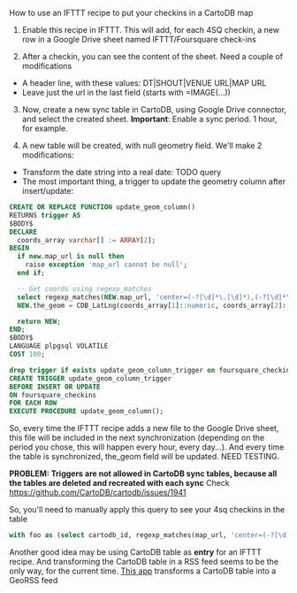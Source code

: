 How to use an IFTTT recipe to put your checkins in a CartoDB map

1. Enable this recipe in IFTTT. This will add, for each 4SQ checkin, a new row
in a Google Drive sheet named IFTTT/Foursquare check-ins

2. After a checkin, you can see the content of the sheet. Need a couple of modifications

* A header line, with these values: DT|SHOUT|VENUE URL|MAP URL
* Leave just the url in the last field (starts with =IMAGE(...))


3. Now, create a new sync table in CartoDB, using Google Drive connector, and select the created sheet.
**Important**: Enable a sync period. 1 hour, for example.

4. A new table will be created, with null geometry field. We'll make 2 modifications:

* Transform the date string into a real date: TODO query
* The most important thing, a trigger to update the geometry column after insert/update:

```sql
CREATE OR REPLACE FUNCTION update_geom_column()
RETURNS trigger AS
$BODY$
DECLARE
  coords_array varchar[] := ARRAY[2];
BEGIN
  if new.map_url is null then
    raise exception 'map_url cannot be null';
  end if;

  -- Get coords using regexp_matches
  select regexp_matches(NEW.map_url, 'center=(-?[\d]*\.[\d]*),(-?[\d]*\.[\d]*)&') into coords_array;
  NEW.the_geom = CDB_LatLng(coords_array[1]::numeric, coords_array[2]::numeric);

  return NEW;
END;
$BODY$
LANGUAGE plpgsql VOLATILE
COST 100;

drop trigger if exists update_geom_column_trigger on foursquare_checkins;
CREATE TRIGGER update_geom_column_trigger
BEFORE INSERT OR UPDATE
ON foursquare_checkins
FOR EACH ROW
EXECUTE PROCEDURE update_geom_column();
```

So, every time the IFTTT recipe adds a new file to the Google Drive sheet, this file will be included
in the next synchronization (depending on the period you chose, this will happen every hour, every day...).
And every time the table is synchronized, the_geom field will be updated. NEED TESTING.

**PROBLEM: Triggers are not allowed in CartoDB sync tables, because all the tables are deleted and recreated with each sync**
Check https://github.com/CartoDB/cartodb/issues/1941

So, you'll need to manually apply this query to see your 4sq checkins in the table

```sql
with foo as (select cartodb_id, regexp_matches(map_url, 'center=(-?[\d]*\.[\d]*),(-?[\d]*\.[\d]*)&') as coords from foursquare_checkins), bar as (select cartodb_id, coords[1] as lat, coords[2] as lng from foo) select * from bar
```



Another good idea may be using CartoDB table as **entry** for an IFTTT recipe. And transforming the CartoDB table in a RSS feed seems to be the only way, for the current time. [This app](https://github.com/andrewxhill/cartodb-rss) transforms a CartoDB table into a GeoRSS feed
